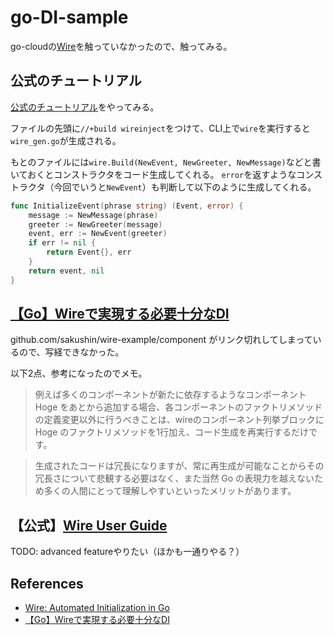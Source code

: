 # go-DI-sample

go-cloudの[Wire](https://github.com/google/wire)を触っていなかったので、触ってみる。

## 公式のチュートリアル

[公式のチュートリアル](https://github.com/google/wire/blob/master/_tutorial/README.md)をやってみる。

ファイルの先頭に`//+build wireinject`をつけて、CLI上で`wire`を実行すると`wire_gen.go`が生成される。

もとのファイルには`wire.Build(NewEvent, NewGreeter, NewMessage)`などと書いておくとコンストラクタをコード生成してくれる。
`error`を返すようなコンストラクタ（今回でいうと`NewEvent`）も判断して以下のように生成してくれる。

```go
func InitializeEvent(phrase string) (Event, error) {
	message := NewMessage(phrase)
	greeter := NewGreeter(message)
	event, err := NewEvent(greeter)
	if err != nil {
		return Event{}, err
	}
	return event, nil
}
```

## [【Go】Wireで実現する必要十分なDI](https://qiita.com/sakushin/items/91c894c0d376f4ff7a9e)

github.com/sakushin/wire-example/component
がリンク切れしてしまっているので、写経できなかった。

以下2点、参考になったのでメモ。

> 例えば多くのコンポーネントが新たに依存するようなコンポーネント Hoge をあとから追加する場合、各コンポーネントのファクトリメソッドの定義変更以外に行うべきことは、wireのコンポーネント列挙ブロックに Hoge のファクトリメソッドを1行加え、コード生成を再実行するだけです。

> 生成されたコードは冗長になりますが、常に再生成が可能なことからその冗長さについて悲観する必要はなく、また当然 Go の表現力を越えないため多くの人間にとって理解しやすいといったメリットがあります。



## 【公式】[Wire User Guide](https://github.com/google/wire/blob/master/docs/guide.md)

TODO: advanced featureやりたい（ほかも一通りやる？）

## References
* [Wire: Automated Initialization in Go](https://github.com/google/wire)
* [【Go】Wireで実現する必要十分なDI](https://qiita.com/sakushin/items/91c894c0d376f4ff7a9e)